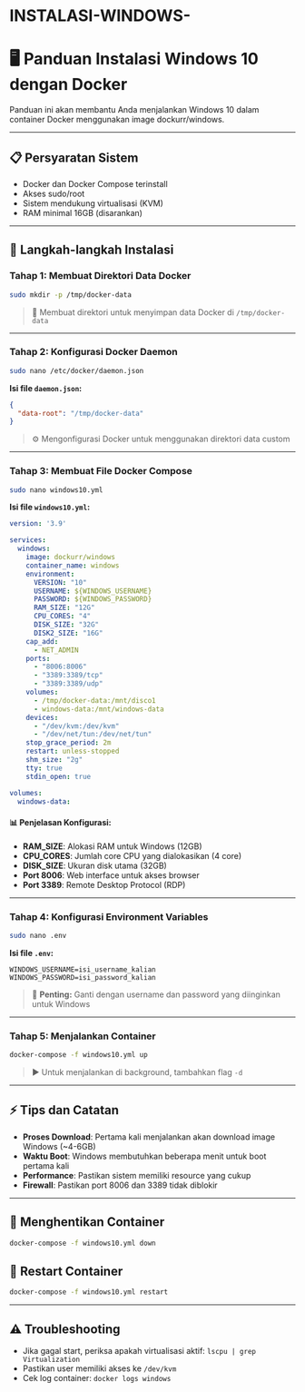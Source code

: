 # INSTALASI-WINDOWS-

# 🖥️ Panduan Instalasi Windows 10 dengan Docker

Panduan ini akan membantu Anda menjalankan Windows 10 dalam container Docker menggunakan image dockurr/windows.

---

## 📋 Persyaratan Sistem
- Docker dan Docker Compose terinstall
- Akses sudo/root
- Sistem mendukung virtualisasi (KVM)
- RAM minimal 16GB (disarankan)

---

## 🚀 Langkah-langkah Instalasi

### **Tahap 1: Membuat Direktori Data Docker**
```bash
sudo mkdir -p /tmp/docker-data
```
> 📁 Membuat direktori untuk menyimpan data Docker di `/tmp/docker-data`

---

### **Tahap 2: Konfigurasi Docker Daemon**
```bash
sudo nano /etc/docker/daemon.json
```

**Isi file `daemon.json`:**
```json
{
  "data-root": "/tmp/docker-data"
}
```
> ⚙️ Mengonfigurasi Docker untuk menggunakan direktori data custom

---

### **Tahap 3: Membuat File Docker Compose**
```bash
sudo nano windows10.yml
```

**Isi file `windows10.yml`:**
```yaml
version: '3.9'

services:
  windows:
    image: dockurr/windows
    container_name: windows
    environment:
      VERSION: "10"  
      USERNAME: ${WINDOWS_USERNAME}
      PASSWORD: ${WINDOWS_PASSWORD}
      RAM_SIZE: "12G"  
      CPU_CORES: "4"
      DISK_SIZE: "32G"
      DISK2_SIZE: "16G"
    cap_add:
      - NET_ADMIN
    ports:
      - "8006:8006"    
      - "3389:3389/tcp" 
      - "3389:3389/udp" 
    volumes:
      - /tmp/docker-data:/mnt/disco1
      - windows-data:/mnt/windows-data
    devices:
      - "/dev/kvm:/dev/kvm"
      - "/dev/net/tun:/dev/net/tun"
    stop_grace_period: 2m
    restart: unless-stopped  
    shm_size: "2g" 
    tty: true 
    stdin_open: true 

volumes:
  windows-data:
```

#### 📊 **Penjelasan Konfigurasi:**
- **RAM_SIZE**: Alokasi RAM untuk Windows (12GB)
- **CPU_CORES**: Jumlah core CPU yang dialokasikan (4 core)
- **DISK_SIZE**: Ukuran disk utama (32GB)
- **Port 8006**: Web interface untuk akses browser
- **Port 3389**: Remote Desktop Protocol (RDP)

---

### **Tahap 4: Konfigurasi Environment Variables**
```bash
sudo nano .env
```

**Isi file `.env`:**
```env
WINDOWS_USERNAME=isi_username_kalian
WINDOWS_PASSWORD=isi_password_kalian
```
> 🔐 **Penting:** Ganti dengan username dan password yang diinginkan untuk Windows

---

### **Tahap 5: Menjalankan Container**
```bash
docker-compose -f windows10.yml up
```
> ▶️ Untuk menjalankan di background, tambahkan flag `-d`

---

## ⚡ Tips dan Catatan

- **Proses Download**: Pertama kali menjalankan akan download image Windows (~4-6GB)
- **Waktu Boot**: Windows membutuhkan beberapa menit untuk boot pertama kali
- **Performance**: Pastikan sistem memiliki resource yang cukup
- **Firewall**: Pastikan port 8006 dan 3389 tidak diblokir

---

## 🛑 Menghentikan Container
```bash
docker-compose -f windows10.yml down
```

## 🔄 Restart Container
```bash
docker-compose -f windows10.yml restart
```

---

## ⚠️ Troubleshooting
- Jika gagal start, periksa apakah virtualisasi aktif: `lscpu | grep Virtualization`
- Pastikan user memiliki akses ke `/dev/kvm`
- Cek log container: `docker logs windows`
